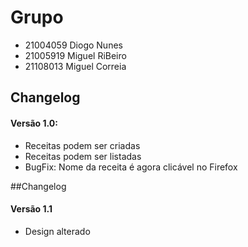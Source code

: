 # Grupo
- 21004059 Diogo Nunes
- 21005919 Miguel RiBeiro
- 21108013 Miguel Correia

## Changelog
#### Versão 1.0:
- Receitas podem ser criadas
- Receitas podem ser listadas
- BugFix: Nome da receita é agora clicável no Firefox



##Changelog
#### Versão 1.1
- Design alterado

